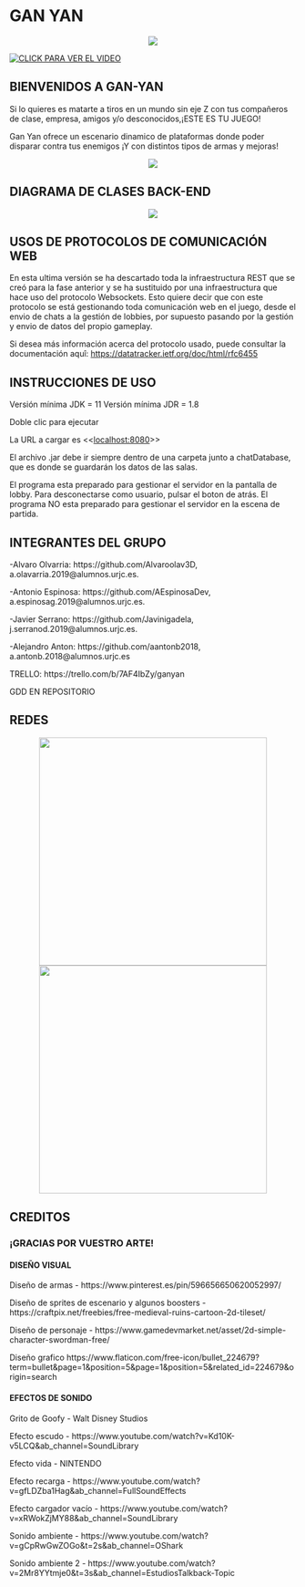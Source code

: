 <H1>GAN YAN</H1>
<p align="center"> 

  <img src="https://user-images.githubusercontent.com/91082053/136620736-d97a34ce-4869-40c9-9c0e-c1fc8e1b4e8d.png">
</p>

[![CLICK PARA VER EL VIDEO](https://user-images.githubusercontent.com/91082053/147083776-4ca8dd8e-a0e1-4d21-9f97-683e007843e7.png)](https://www.youtube.com/watch?v=CHjF7CSkGzs&ab_channel=javiserrano)

<H2>BIENVENIDOS A GAN-YAN</H2>




Si lo quieres es matarte a tiros en un mundo sin eje Z con tus compañeros de clase, empresa, amigos y/o desconocidos,¡ESTE ES TU JUEGO!

Gan Yan ofrece un escenario dinamico de plataformas donde poder disparar contra tus enemigos ¡Y con distintos tipos de armas y mejoras!


<p align="center"> 


  <img src="https://user-images.githubusercontent.com/91082053/136620835-a46912da-abf4-4e0d-8a26-b5b70adde92b.png">
</p>
<H2>DIAGRAMA DE CLASES BACK-END</H2>



<p align="center"> 

  <img src="https://user-images.githubusercontent.com/91082053/147084035-7800ef28-54fa-4afa-b313-6f8ae1ae9ae9.jpeg">
</p>
<H2>USOS DE PROTOCOLOS DE COMUNICACIÓN WEB</H2>

En esta ultima versión se ha descartado toda la infraestructura REST que se creó para la fase anterior y se ha sustituido por una infraestructura que hace uso del protocolo   Websockets.
Esto quiere decir que con este protocolo se está gestionando toda comunicación web en el juego, desde el envio de chats a la gestión de lobbies, por supuesto pasando por la gestión y envio de datos del propio gameplay.
  
 Si desea más información acerca del protocolo usado, puede consultar la documentación aquî: 
 https://datatracker.ietf.org/doc/html/rfc6455
  

<H2>INSTRUCCIONES DE USO</H2>


Versión mínima JDK = 11
Versión mínima JDR = 1.8


Doble clic para ejecutar
       	 
La URL a cargar es <<<localhost:8080>>>


El archivo .jar debe ir siempre dentro de una carpeta junto a chatDatabase, que es donde se guardarán los datos de las salas.



El programa esta preparado para gestionar el servidor en la pantalla de lobby. Para desconectarse como usuario, pulsar el boton de atrás.
El programa NO esta preparado para gestionar el servidor en la escena de partida.


<H2>INTEGRANTES DEL GRUPO</H2>
<p>-Alvaro Olvarria: https://github.com/Alvaroolav3D, a.olavarria.2019@alumnos.urjc.es.</p>
<p>-Antonio Espinosa: https://github.com/AEspinosaDev, a.espinosag.2019@alumnos.urjc.es.</p>
<p>-Javier Serrano: https://github.com/Javinigadela, j.serranod.2019@alumnos.urjc.es.</p> 
<p>-Alejandro Anton: https://github.com/aantonb2018, a.antonb.2018@alumnos.urjc.es</p>

<p>TRELLO: https://trello.com/b/7AF4IbZy/ganyan</P>
<p>GDD EN REPOSITORIO</p>

<H2>REDES</H2>

<p align="center"> 
<img src="https://user-images.githubusercontent.com/91082053/139128420-6aacebe9-463a-4ec6-bc36-d7395abd2db0.jpeg" width="400">
<img src="https://user-images.githubusercontent.com/91082053/139128442-ac6820d5-2e85-493c-b9a8-44ed8d210b85.jpeg" width="400">
</p>



<H2>CREDITOS</H2>


<H3>¡GRACIAS POR VUESTRO ARTE!</H3>

<h4>DISEÑO VISUAL</H4>
<P>Diseño de armas - https://www.pinterest.es/pin/596656650620052997/</P>
<P>Diseño de sprites de escenario y algunos boosters - https://craftpix.net/freebies/free-medieval-ruins-cartoon-2d-tileset/</P>
<P>Diseño de personaje - https://www.gamedevmarket.net/asset/2d-simple-character-swordman-free/</P>
<p>Diseño grafico https://www.flaticon.com/free-icon/bullet_224679?term=bullet&page=1&position=5&page=1&position=5&related_id=224679&origin=search</p>

<H4>EFECTOS DE SONIDO</H4>
<P>Grito de Goofy - Walt Disney Studios </P>
<P>Efecto escudo - https://www.youtube.com/watch?v=Kd10K-v5LCQ&ab_channel=SoundLibrary </P>
<p>Efecto vida - NINTENDO</P>
<P>Efecto recarga - https://www.youtube.com/watch?v=gfLDZba1Hag&ab_channel=FullSoundEffects </p>
<p>Efecto cargador vacío - https://www.youtube.com/watch?v=xRWokZjMY88&ab_channel=SoundLibrary </p>
<p>Sonido ambiente - https://www.youtube.com/watch?v=gCpRwGwZOGo&t=2s&ab_channel=OShark</p>
<p>Sonido ambiente 2 - https://www.youtube.com/watch?v=2Mr8YYtmje0&t=3s&ab_channel=EstudiosTalkback-Topic</p>


